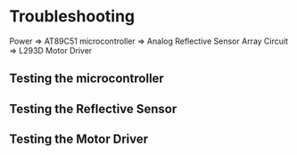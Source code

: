 # Troubleshooting

Power => AT89C51 microcontroller => Analog Reflective Sensor Array Circuit => L293D Motor Driver


## Testing the microcontroller


## Testing the Reflective Sensor


## Testing the Motor Driver
